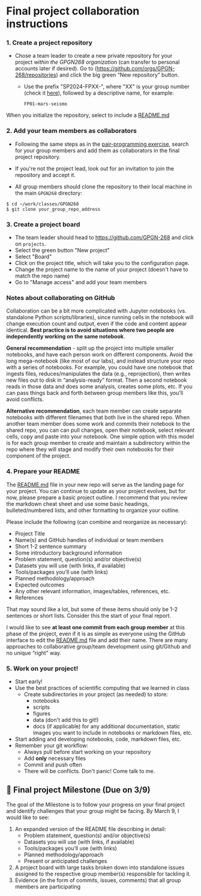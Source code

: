 
# Final project collaboration instructions

### 1. Create a project repository
- Chose a team leader to create a new private repository for your project _within the GPGN268 organization_ (can transfer to personal accounts later if desired). Go to (https://github.com/orgs/GPGN-268/repositories) and click the big green “New repository” button.
	- Use the prefix "SP2024-FPXX-", where "XX" is your group number (check it [here](https://docs.google.com/spreadsheets/d/1ucKjAmJEu4V3bwu5GuARyt5olO09e5xS_pTVfBl5xrc/edit#gid=1722963736)), followed by a descriptive name, for example:

		``FP01-mars-seismo``

When you initialize the repository, select to include a [README.md](http://readme.md/) 

### 2. Add your team members as collaborators
- Following the same steps as in the [pair-programming exercise](https://github.com/GPGN-268/GPGN268-CORE/blob/main/assignments/SA05-pair-programming.md), search for your group members and add them as collaborators in the final project repository.

- If you're not the project lead, look out for an invitation to join the repository and accept it. 
- All group members should clone the repository to their local machine in the main `GPGN268` directory:

```
$ cd ~/work/classes/GPGN268
$ git clone your_group_repo_address
```

### 3. Create a project board
- The team leader should head to https://github.com/GPGN-268 and click on `projects`. 
- Select the green button "New project"
- Select "Board"
- Click on the project title, which will take you to the configuration page.
- Change the project name to the name of your project (doesn't have to match the repo name)
- Go to "Manage access" and add your team members


### Notes about collaborating on GitHub

Collaboration can be a bit more complicated with Jupyter notebooks (vs. standalone Python scripts/libraries), since running cells in the notebook will change execution count and output, even if the code and content appear identical. **Best practice is to avoid situations where two people are independently working on the same notebook**. 

**General recommendation** - split up the project into multiple smaller notebooks, and have each person work on different components. Avoid the long mega-notebook (like most of our labs), and instead structure your repo with a series of notebooks. For example, you could have one notebook that ingests files, reduces/manipulates the data (e.g., reprojection), then writes new files out to disk in “analysis-ready” format. Then a second notebook reads in those data and does some analysis, creates some plots, etc. If you can pass things back and forth between group members like this, you’ll avoid conflicts.

**Alternative recommendation**, each team member can create separate notebooks with different filenames that both live in the shared repo. When another team member does some work and commits their notebook to the shared repo, you can can pull changes, open their notebook, select relevant cells, copy and paste into your notebook. One simple option with this model is for each group member to create and maintain a subdirectory within the repo where they will stage and modify their own notebooks for their component of the project.


### 4. Prepare your README

The [README.md](http://readme.md/) file in your new repo will serve as the landing page for your project. You can continue to update as your project evolves, but for now, please prepare a basic project outline. I recommend that you review the markdown cheat sheet and use some basic headings, bulleted/numbered lists, and other formatting to organize your outline.

Please include the following (can combine and reorganize as necessary):

-   Project Title
-   Name(s) and GitHub handles of individual or team members
-   Short 1-2 sentence summary
-   Some introductory background information
-   Problem statement, question(s) and/or objective(s)
-   Datasets you will use (with links, if available)
-   Tools/packages you’ll use (with links)
-   Planned methodology/approach
-   Expected outcomes
-   Any other relevant information, images/tables, references, etc.
-   References

That may sound like a lot, but some of these items should only be 1-2 sentences or short lists. Consider this the start of your final report.

I would like to see **at least one commit from each group member** at this phase of the project, even if it is as simple as everyone using the GitHub interface to edit the [README.md](http://readme.md/) file and add their name. There are many approaches to collaborative group/team development using git/Github and no unique “right” way.

### 5. Work on your project!

-   Start early!
-   Use the best practices of scientific computing that we learned in class
	- Create subdirectories in your project (as needed) to store:    
	    - notebooks
	    - scripts
	    - figures
	    -  data (don't add this to git!) 
	    -  docs (if applicable) for any additional documentation, static images you want to include in notebooks or markdown files, etc.
-   Start adding and developing notebooks, code, markdown files, etc.
- Remember your git workflow:
	- Always pull before start working on your repository
	- Add **only** necessary files 
	- Commit and push often
	- There will be conflicts. Don't panic! Come talk to me.

## 📅 Final project Milestone (Due on 3/9)

The goal of the Milestone is to follow your progress on your final project and identify challenges that your group might be facing. By March 9, I would like to see:

1. An expanded version of the README file describing in detail:
	-   Problem statement, question(s) and/or objective(s)
	-   Datasets you will use (with links, if available)
	-   Tools/packages you’ll use (with links)
	-   Planned methodology/approach
	- Present or anticipated challenges
2.  A project board with large tasks broken down into standalone issues assigned to the respective group member(s) responsible for tackling it.
3. Evidence (in the form of commits, issues, comments) that all group members are participating
